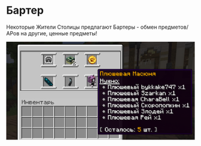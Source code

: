 # Бартер <Badge type="warning" text="В Бете" />

Некоторые Жители Столицы предлагают Бартеры - обмен предметов/АРов на другие, ценные предметы!

![Пример бартера](/assets/gameplay/unique/qol/barter.png)